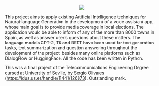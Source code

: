 <p align="center"><img src="https://user-images.githubusercontent.com/49884623/194767632-f37d26f2-4e24-42f1-bf64-6f40678a6ad1.png"></p>


This project aims to apply existing Artificial Intelligence techniques for Natural-language Generation in the development of a voice assistant app, whose main goal is to provide media coverage in local elections. The application would be able to inform of any of the more than 8000 towns in Spain, as well as answer user’s questions about these matters. The language models GPT-2, T5 and BERT have been used for text generation tasks, text summarization and question answering throughout the development of the project, besides many online platforms such as DialogFlow or HuggingFace. All the code has been written in Python.

This was a final project of the Telecommunications Engineering Degree cursed at University of Seville, by Sergio Olivares (https://idus.us.es/handle/11441/126873). Outstanding mark.

